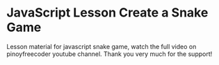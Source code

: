 # JavaScript Lesson Create a Snake Game

Lesson material for javascript snake game, watch the full video on pinoyfreecoder youtube channel. Thank you very much for the support!
